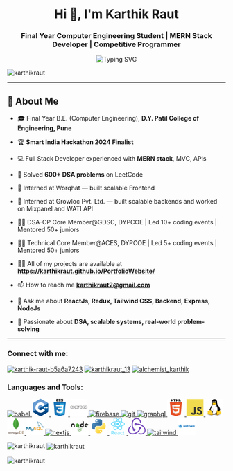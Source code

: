 <h1 align="center">Hi 👋, I'm Karthik Raut</h1>
<h3 align="center">Final Year Computer Engineering Student | MERN Stack Developer | Competitive Programmer</h3>
<p align="center">
  <img src="https://readme-typing-svg.herokuapp.com?font=Fira+Code&weight=600&size=20&pause=1000&center=true&vCenter=true&multiline=true&width=600&height=60&lines=Smart+India+Hackathon+2024+Finalist;Full-stack+Web+Developer;Competitive+Programmer;TechZooka+Summit+Invitee" alt="Typing SVG" />
</p>


<p align="left"> <img src="https://komarev.com/ghpvc/?username=karthikraut&label=Profile%20views&color=0e75b6&style=flat" alt="karthikraut" /> </p>

---

## 🚀 About Me

- 🎓 Final Year B.E. (Computer Engineering), **D.Y. Patil College of Engineering, Pune**
- 🏆 **Smart India Hackathon 2024 Finalist** 
- 💻 Full Stack Developer experienced with **MERN stack**, MVC, APIs
- 🎯 Solved **600+ DSA problems** on LeetCode
- 🌟 Interned at Worqhat — built scalable Frontend
- 🌟 Interned at Growloc Pvt. Ltd. — built scalable backends and worked on Mixpanel and WATI API
- 👨‍🏫 DSA-CP Core Member@GDSC, DYPCOE | Led 10+ coding events | Mentored 50+ juniors
- 👨‍🏫 Technical Core Member@ACES, DYPCOE | Led 5+ coding events | Mentored 50+ juniors
- 👨‍💻 All of my projects are available at **https://karthikraut.github.io/PortfolioWebsite/**
- 📫 How to reach me **karthikraut2@gmail.com**
- 💬 Ask me about **ReactJs, Redux, Tailwind CSS, Backend, Express, NodeJs**
  
- 📌 Passionate about **DSA, scalable systems, real-world problem-solving**

---

<h3 align="left">Connect with me:</h3>
<p align="left">
<a href="https://linkedin.com/in/karthik-raut-b5a6a7243" target="blank"><img align="center" src="https://raw.githubusercontent.com/rahuldkjain/github-profile-readme-generator/master/src/images/icons/Social/linked-in-alt.svg" alt="karthik-raut-b5a6a7243" height="30" width="40" /></a>
<a href="https://instagram.com/karthikraut_13" target="blank"><img align="center" src="https://raw.githubusercontent.com/rahuldkjain/github-profile-readme-generator/master/src/images/icons/Social/instagram.svg" alt="karthikraut_13" height="30" width="40" /></a>
<a href="https://www.leetcode.com/alchemist_karthik" target="blank"><img align="center" src="https://raw.githubusercontent.com/rahuldkjain/github-profile-readme-generator/master/src/images/icons/Social/leet-code.svg" alt="alchemist_karthik" height="30" width="40" /></a>
</p>

<h3 align="left">Languages and Tools:</h3>
<p align="left"> <a href="https://babeljs.io/" target="_blank" rel="noreferrer"> <img src="https://www.vectorlogo.zone/logos/babeljs/babeljs-icon.svg" alt="babel" width="40" height="40"/> </a> <a href="https://www.w3schools.com/cpp/" target="_blank" rel="noreferrer"> <img src="https://raw.githubusercontent.com/devicons/devicon/master/icons/cplusplus/cplusplus-original.svg" alt="cplusplus" width="40" height="40"/> </a> <a href="https://www.w3schools.com/css/" target="_blank" rel="noreferrer"> <img src="https://raw.githubusercontent.com/devicons/devicon/master/icons/css3/css3-original-wordmark.svg" alt="css3" width="40" height="40"/> </a> <a href="https://expressjs.com" target="_blank" rel="noreferrer"> <img src="https://raw.githubusercontent.com/devicons/devicon/master/icons/express/express-original-wordmark.svg" alt="express" width="40" height="40"/> </a> <a href="https://firebase.google.com/" target="_blank" rel="noreferrer"> <img src="https://www.vectorlogo.zone/logos/firebase/firebase-icon.svg" alt="firebase" width="40" height="40"/> </a> <a href="https://git-scm.com/" target="_blank" rel="noreferrer"> <img src="https://www.vectorlogo.zone/logos/git-scm/git-scm-icon.svg" alt="git" width="40" height="40"/> </a> <a href="https://graphql.org" target="_blank" rel="noreferrer"> <img src="https://www.vectorlogo.zone/logos/graphql/graphql-icon.svg" alt="graphql" width="40" height="40"/> </a> <a href="https://www.w3.org/html/" target="_blank" rel="noreferrer"> <img src="https://raw.githubusercontent.com/devicons/devicon/master/icons/html5/html5-original-wordmark.svg" alt="html5" width="40" height="40"/> </a> <a href="https://developer.mozilla.org/en-US/docs/Web/JavaScript" target="_blank" rel="noreferrer"> <img src="https://raw.githubusercontent.com/devicons/devicon/master/icons/javascript/javascript-original.svg" alt="javascript" width="40" height="40"/> </a> <a href="https://www.linux.org/" target="_blank" rel="noreferrer"> <img src="https://raw.githubusercontent.com/devicons/devicon/master/icons/linux/linux-original.svg" alt="linux" width="40" height="40"/> </a> <a href="https://www.mongodb.com/" target="_blank" rel="noreferrer"> <img src="https://raw.githubusercontent.com/devicons/devicon/master/icons/mongodb/mongodb-original-wordmark.svg" alt="mongodb" width="40" height="40"/> </a> <a href="https://www.mysql.com/" target="_blank" rel="noreferrer"> <img src="https://raw.githubusercontent.com/devicons/devicon/master/icons/mysql/mysql-original-wordmark.svg" alt="mysql" width="40" height="40"/> </a> <a href="https://nextjs.org/" target="_blank" rel="noreferrer"> <img src="https://cdn.worldvectorlogo.com/logos/nextjs-2.svg" alt="nextjs" width="40" height="40"/> </a> <a href="https://nodejs.org" target="_blank" rel="noreferrer"> <img src="https://raw.githubusercontent.com/devicons/devicon/master/icons/nodejs/nodejs-original-wordmark.svg" alt="nodejs" width="40" height="40"/> </a> <a href="https://www.python.org" target="_blank" rel="noreferrer"> <img src="https://raw.githubusercontent.com/devicons/devicon/master/icons/python/python-original.svg" alt="python" width="40" height="40"/> </a> <a href="https://reactjs.org/" target="_blank" rel="noreferrer"> <img src="https://raw.githubusercontent.com/devicons/devicon/master/icons/react/react-original-wordmark.svg" alt="react" width="40" height="40"/> </a> <a href="https://redux.js.org" target="_blank" rel="noreferrer"> <img src="https://raw.githubusercontent.com/devicons/devicon/master/icons/redux/redux-original.svg" alt="redux" width="40" height="40"/> </a> <a href="https://tailwindcss.com/" target="_blank" rel="noreferrer"> <img src="https://www.vectorlogo.zone/logos/tailwindcss/tailwindcss-icon.svg" alt="tailwind" width="40" height="40"/> </a> <a href="https://webpack.js.org" target="_blank" rel="noreferrer"> <img src="https://raw.githubusercontent.com/devicons/devicon/d00d0969292a6569d45b06d3f350f463a0107b0d/icons/webpack/webpack-original-wordmark.svg" alt="webpack" width="40" height="40"/> </a> </p>

<p><img align="left" src="https://github-readme-stats.vercel.app/api/top-langs?username=karthikraut&show_icons=true&locale=en&layout=compact" alt="karthikraut" /></p>

<p>&nbsp;<img align="center" src="https://github-readme-stats.vercel.app/api?username=karthikraut&show_icons=true&locale=en" alt="karthikraut" /></p>

<p><img align="center" src="https://github-readme-streak-stats.herokuapp.com/?user=karthikraut&" alt="karthikraut" /></p>
